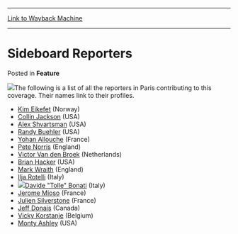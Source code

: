
---
[Link to Wayback Machine](https://web.archive.org/web/20171029191909/https://magic.wizards.com/en/articles/archive/feature/sideboard-reporters-2000-01-01)

[_metadata_:wayback_url]:- "https://magic.wizards.com/en/articles/archive/feature/sideboard-reporters-2000-01-01"
[_metadata_:wayback_raw_url]:- "https://web.archive.org/web/20171029191909id_/https://magic.wizards.com/en/articles/archive/feature/sideboard-reporters-2000-01-01"
[_metadata_:wayback_capture_timestamp]:- "2017-10-29 19:19:09+00:00"
[_metadata_:description]:- "The following is a list of all the reporters in Paris contributing to this coverage. Their names link to their profiles."
[_metadata_:generator]:- "Drupal 7 (http://drupal.org)"
[_metadata_:publish_date]:- "2000-01-01"
---


Sideboard Reporters
===================



 Posted in **Feature**












![](https://media.magic.wizards.com/image_legacy_migration/sideboard/EURO00/Images/291.JPG)The following is a list of all the reporters in Paris contributing to this coverage. Their names link to their profiles.


* [Kim Eikefet](http://archive.wizards.com/sideboard/eventarticle.asp?event=EURO00&name=860profwriters#eikefet) (Norway)
* [Collin Jackson](http://archive.wizards.com/sideboard/eventarticle.asp?event=EURO00&name=860profwriters#jackson) (USA)
* [Alex Shvartsman](http://archive.wizards.com/sideboard/eventarticle.asp?event=EURO00&name=860profwriters#shvartsman) (USA)
* [Randy Buehler](http://archive.wizards.com/sideboard/eventarticle.asp?event=EURO00&name=860profwriters#buehler) (USA)
* [Yohan Allouche](http://archive.wizards.com/sideboard/eventarticle.asp?event=EURO00&name=860profwriters#allouche) (France)
* [Pete Norris](http://archive.wizards.com/sideboard/eventarticle.asp?event=EURO00&name=860profwriters#norris) (England)
* [Victor Van den Broek](http://archive.wizards.com/sideboard/eventarticle.asp?event=EURO00&name=860profwriters#broeck) (Netherlands)
* [Brian Hacker](http://archive.wizards.com/sideboard/eventarticle.asp?event=EURO00&name=860profwriters#hacker) (USA)
* [Mark Wraith](http://archive.wizards.com/sideboard/eventarticle.asp?event=EURO00&name=860profwriters#wraith) (England)
* [Ilja Rotelli](http://archive.wizards.com/sideboard/eventarticle.asp?event=EURO00&name=860profwriters#rotelli) (Italy)
* ![](https://media.magic.wizards.com/image_legacy_migration/sideboard/EURO00/Images/292.JPG)[Davide "Tolle" Bonati](http://archive.wizards.com/sideboard/eventarticle.asp?event=EURO00&name=860profwriters#bonati) (Italy)
* [Jerome Mioso](http://archive.wizards.com/sideboard/eventarticle.asp?event=EURO00&name=860profwriters#mioso) (France)
* [Julien Silverstone](http://archive.wizards.com/sideboard/eventarticle.asp?event=EURO00&name=860profwriters#silverstone) (France)
* [Jeff Donais](http://archive.wizards.com/sideboard/eventarticle.asp?event=EURO00&name=860profwriters#donais) (Canada)
* [Vicky Korstanje](http://archive.wizards.com/sideboard/eventarticle.asp?event=EURO00&name=860profwriters#korstanje) (Belgium)
* [Monty Ashley](http://archive.wizards.com/sideboard/eventarticle.asp?event=EURO00&name=860profwriters#ashley) (USA)







